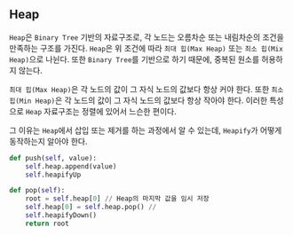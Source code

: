 
## Heap

`Heap`은 `Binary Tree` 기반의 자료구조로, 각 노드는 오름차순 또는 내림차순의 조건을 만족하는 구조를 가진다. `Heap`은 위 조건에 따라 `최대 힙(Max Heap)` 또는 `최소 힙(Mix Heap)`으로 나뉜다. 또한 `Binary Tree`를 기반으로 하기 때문에, 중복된 원소를 허용하지 않는다. 

`최대 힙(Max Heap)`은 각 노드의 값이 그 자식 노드의 값보다 항상 커야 한다. 또한 `최소 힙(Min Heap)`은 각 노드의 값이 그 자식 노드의 값보다 항상 작아야 한다. 이러한 특성으로 `Heap` 자료구조는 정렬에 있어서 느슨한 편이다. 

그 이유는 `Heap`에서 삽입 또는 제거를 하는 과정에서 알 수 있는데, `Heapify`가 어떻게 동작하는지 알아야 한다.

```python
def push(self, value):
	self.heap.append(value)
	self.heapifyUp

def pop(self):
	root = self.heap[0] // Heap의 마지막 값을 임시 저장
	self.heap[0] = self.heap.pop() // 
	self.heapifyDown()
	return root
```

